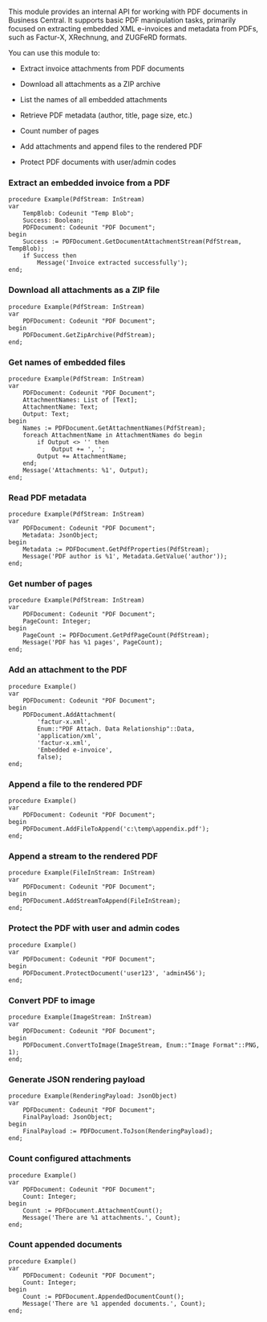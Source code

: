 This module provides an internal API for working with PDF documents in Business Central. It supports basic PDF manipulation tasks, primarily focused on extracting embedded XML e-invoices and metadata from PDFs, such as Factur-X, XRechnung, and ZUGFeRD formats.

You can use this module to:

- Extract invoice attachments from PDF documents

- Download all attachments as a ZIP archive

- List the names of all embedded attachments

- Retrieve PDF metadata (author, title, page size, etc.)

- Count number of pages

- Add attachments and append files to the rendered PDF

- Protect PDF documents with user/admin codes


### Extract an embedded invoice from a PDF
```
procedure Example(PdfStream: InStream)
var
    TempBlob: Codeunit "Temp Blob";
    Success: Boolean;
    PDFDocument: Codeunit "PDF Document";
begin
    Success := PDFDocument.GetDocumentAttachmentStream(PdfStream, TempBlob);
    if Success then
        Message('Invoice extracted successfully');
end;
```

### Download all attachments as a ZIP file
```
procedure Example(PdfStream: InStream)
var
    PDFDocument: Codeunit "PDF Document";
begin
    PDFDocument.GetZipArchive(PdfStream);
end;
```

### Get names of embedded files
```
procedure Example(PdfStream: InStream)
var
    PDFDocument: Codeunit "PDF Document";
    AttachmentNames: List of [Text];
    AttachmentName: Text;
    Output: Text;
begin
    Names := PDFDocument.GetAttachmentNames(PdfStream);
    foreach AttachmentName in AttachmentNames do begin
        if Output <> '' then
            Output += ', ';
        Output += AttachmentName;
    end;
    Message('Attachments: %1', Output);
end;
```

### Read PDF metadata
```
procedure Example(PdfStream: InStream)
var
    PDFDocument: Codeunit "PDF Document";
    Metadata: JsonObject;
begin
    Metadata := PDFDocument.GetPdfProperties(PdfStream);
    Message('PDF author is %1', Metadata.GetValue('author'));
end;
```

### Get number of pages
```
procedure Example(PdfStream: InStream)
var
    PDFDocument: Codeunit "PDF Document";
    PageCount: Integer;
begin
    PageCount := PDFDocument.GetPdfPageCount(PdfStream);
    Message('PDF has %1 pages', PageCount);
end;
```

### Add an attachment to the PDF
```
procedure Example()
var
    PDFDocument: Codeunit "PDF Document";
begin
    PDFDocument.AddAttachment(
        'factur-x.xml',
        Enum::"PDF Attach. Data Relationship"::Data,
        'application/xml',
        'factur-x.xml',
        'Embedded e-invoice',
        false);
end;
```

### Append a file to the rendered PDF
```
procedure Example()
var
    PDFDocument: Codeunit "PDF Document";
begin
    PDFDocument.AddFileToAppend('c:\temp\appendix.pdf');
end;

```

### Append a stream to the rendered PDF
```
procedure Example(FileInStream: InStream)
var
    PDFDocument: Codeunit "PDF Document";
begin
    PDFDocument.AddStreamToAppend(FileInStream);
end;
```

### Protect the PDF with user and admin codes
```
procedure Example()
var
    PDFDocument: Codeunit "PDF Document";
begin
    PDFDocument.ProtectDocument('user123', 'admin456');
end;
```

### Convert PDF to image
```
procedure Example(ImageStream: InStream)
var
    PDFDocument: Codeunit "PDF Document";
begin
    PDFDocument.ConvertToImage(ImageStream, Enum::"Image Format"::PNG, 1);
end;
```

### Generate JSON rendering payload
```
procedure Example(RenderingPayload: JsonObject)
var
    PDFDocument: Codeunit "PDF Document";
    FinalPayload: JsonObject;
begin
    FinalPayload := PDFDocument.ToJson(RenderingPayload);
end;
```

### Count configured attachments
```
procedure Example()
var
    PDFDocument: Codeunit "PDF Document";
    Count: Integer;
begin
    Count := PDFDocument.AttachmentCount();
    Message('There are %1 attachments.', Count);
end;
```

### Count appended documents
```
procedure Example()
var
    PDFDocument: Codeunit "PDF Document";
    Count: Integer;
begin
    Count := PDFDocument.AppendedDocumentCount();
    Message('There are %1 appended documents.', Count);
end;
```